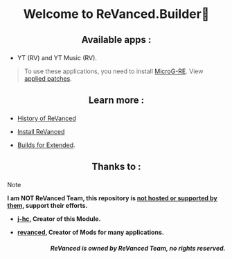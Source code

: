 # <p align="center"> Welcome to ReVanced.Builder🔧

## <p align="center"> Available apps :
- YT (RV) and YT Music (RV).
> To use these applications, you need to install [MicroG-RE](https://github.com/WSTxda/MicroG-RE/releases/latest). View [applied patches](https://github.com/kevinr99089/ReVanced.Builder/blob/main/config.toml).

## <p align="center"> Learn more :
- [History of ReVanced](https://github.com/kevinr99089/ReVanced.Builder/blob/main/history.md)

- [Install ReVanced](https://github.com/kevinr99089/ReVanced.Builder/blob/main/install.md)

- [Builds for Extended](https://github.com/Kevinr99089/Extended.Builder).

## <p align="center"> Thanks to :
> [!NOTE]
> **I am NOT ReVanced Team, this repository is [not hosted or supported by them](https://github.com/kevinr99089/ReVanced.Builder/blob/main/history.md#-warning-), support their efforts.**
- **[j-hc](https://github.com/j-hc), Creator of this Module.**

- **[revanced](https://github.com/ReVanced), Creator of Mods for many applications.**
  
##### <p align="right"> **ReVanced is owned by ReVanced Team, no rights reserved.**
